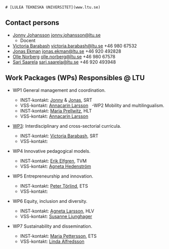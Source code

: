 	# [LULEA TEKNISKA UNIVERSITET](www.ltu.se)

## Contact persons
- [Jonny Johansson](https://www.ltu.se/staff/j/jonny-1.11798) [jonny.johansson@ltu.se](mailto:jonny.johansson@ltu.se)
	- Docent
- [Victoria Barabash](https://www.ltu.se/staff/v/vicbar-1.21678?l=en) victoria.barabash@ltu.se +46 980 67532
- [Jonas Ekman](https://www.ltu.se/staff/j/jekman-1.12058?l=en) jonas.ekman@ltu.se +46 920 492828
- [Olle Norberg](https://www.ltu.se/staff/o/ollnor-1.179045?l=en) olle.norberg@ltu.se +46 980 67578
- [Sari Saarela](https://www.ltu.se/staff/s/sarir-1.81167?l=en) sari.saarela@ltu.se +46 920 493948

## Work Packages (WPs) Responsibles @ LTU
- WP1	General management and coordination.
	- INST-kontakt: [Jonny](https://www.ltu.se/staff/j/jonny-1.11798) & [Jonas](https://www.ltu.se/staff/j/jekman-1.12058?l=en), SRT
	- VSS-kontakt: [Annacarin Larsson](https://www.ltu.se/staff/a/anclar-1.10811?l=en) 
 
-WP2	Mobility and multilingualism. 
	- INST-kontakt: [Maria Prellwitz](https://www.ltu.se/staff/m/marpre-1.10480?l=en), HLT
	- VSS-kontakt: [Annacarin Larsson](https://www.ltu.se/staff/a/anclar-1.10811?l=en) 

- [WP3](../WPs/WP3.md): 	Interdisciplinary and cross-sectorial curricula. 
	- INST-kontakt: [Victoria Barabash](https://www.ltu.se/staff/v/vicbar-1.21678?l=en), SRT
	- VSS-kontakt:

- WP4	Innovative pedagogical models.
	- INST-kontakt: [Erik Elfgren](https://www.ltu.se/staff/e/elf-1.11225?l=en), TVM
	- VSS-kontakt: [Agneta Hedenström](https://www.ltu.se/staff/a/agnhed-1.142996?l=en) 

- WP5	Entrepreneurship and innovation. 
	- INST-kontakt: [Peter Törlind](https://www.ltu.se/staff/p/petert-1.9906?l=en), ETS
	- VSS-kontakt:

- WP6	Equity, inclusion and diversity.
	- INST-kontakt: [Agneta Larsson](https://www.ltu.se/staff/a/agnlar-1.11961?l=en), HLV
	- VSS-kontakt: [Susanne Ljunghager](https://www.ltu.se/staff/s/sulu-1.11003?l=en)

- WP7	Sustainability and dissemination.
	- INST-kontakt: [Maria Pettersson](https://www.ltu.se/staff/m/mariap-1.81111?l=en), ETS
	- VSS-kontakt: [Linda Alfredsson](https://www.ltu.se/staff/l/linalf-1.86632?l=en)
